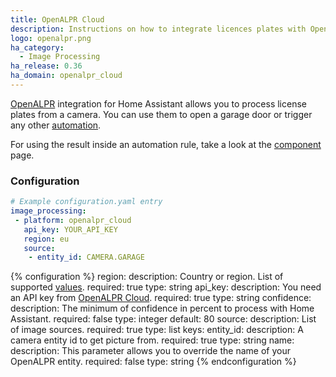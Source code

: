 ```yaml
---
title: OpenALPR Cloud
description: Instructions on how to integrate licences plates with OpenALPR cloud into Home Assistant.
logo: openalpr.png
ha_category:
  - Image Processing
ha_release: 0.36
ha_domain: openalpr_cloud
---
```


[OpenALPR](https://www.openalpr.com/) integration for Home Assistant allows you
to process license plates from a camera. You can use them to open a garage door
or trigger any other [automation](/integrations/automation/).

For using the result inside an automation rule,
take a look at the [component](/integrations/image_processing/) page.

### Configuration

```yaml
# Example configuration.yaml entry
image_processing:
 - platform: openalpr_cloud
   api_key: YOUR_API_KEY
   region: eu
   source:
    - entity_id: CAMERA.GARAGE
```

{% configuration %}
region:
  description: Country or region. List of supported [values](https://github.com/openalpr/openalpr/tree/master/runtime_data/config).
  required: true
  type: string
api_key:
  description: You need an API key from [OpenALPR Cloud](https://cloud.openalpr.com/).
  required: true
  type: string
confidence:
  description: The minimum of confidence in percent to process with Home Assistant.
  required: false
  type: integer
  default: 80
source:
  description: List of image sources.
  required: true
  type: list
  keys:
    entity_id:
      description: A camera entity id to get picture from.
      required: true
      type: string
    name:
      description: This parameter allows you to override the name of your OpenALPR entity.
      required: false
      type: string
{% endconfiguration %}
